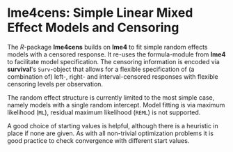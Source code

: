 # lme4cens: Simple Linear Mixed Effect Models and Censoring

The *R*-package **lme4cens** builds on **lme4** to fit simple random effects models with a censored response.
It re-uses the formula-module from **lme4** to facilitate model specification.
The censoring information is encoded via **survival**'s `Surv`-object that allows for a flexible specification of
(a combination of) left-, right- and interval-censored responses with flexible censoring levels per observation.

The random effect structure is currently limited to the most simple case, namely models with a single random intercept.
Model fitting is via maximum likelihood (`ML`), residual maximum likelihood (`REML`) is not supported.

A good choice of starting values is helpful, although there is a heuristic in place if none are given. 
As with all non-trivial optimization problems it is good practice to check convergence with different start values.
